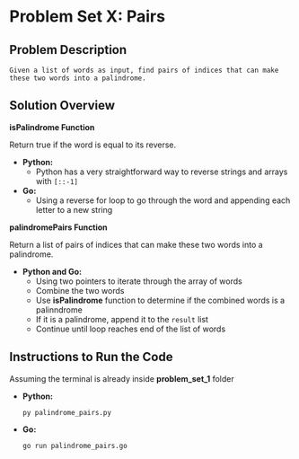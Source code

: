 # Problem Set X: Pairs

## Problem Description

    Given a list of words as input, find pairs of indices that can make these two words into a palindrome.

## Solution Overview

**isPalindrome Function**

Return true if the word is equal to its reverse.

* **Python:**
  * Python has a very straightforward way to reverse strings and arrays with `[::-1]`
* **Go:**
  * Using a reverse for loop to go through the word and appending each letter to a new string

**palindromePairs Function**

Return a list of pairs of indices that can make these two words into a palindrome.

* **Python and Go:**
  * Using two pointers to iterate through the array of words
  * Combine the two words
  * Use **isPalindrome** function to determine if the combined words is a palinndrome
  * If it is a palindrome, append it to the `result` list
  * Continue until loop reaches end of the list of words

## Instructions to Run the Code

Assuming the terminal is already inside **problem_set_1** folder

* **Python:**

  ```
  py palindrome_pairs.py
  ```
* **Go:**

  ```
  go run palindrome_pairs.go
  ```
